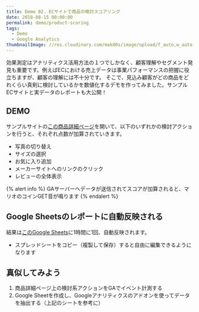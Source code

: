```yaml
---
title: Demo 02. ECサイトで商品の検討スコアリング
date: 2018-08-15 00:00:00
permalink: demo/product-scoring
tags:
  - Demo
  - Google Analytics
thumbnailImage: //res.cloudinary.com/mak00s/image/upload/f_auto,w_auto:200:800/v1534260432/demo-product-scoring.png
---
```


効果測定はアナリティクス活用方法の１つでしかなく、顧客理解やセグメント発見も重要です。例えばECにおける売上データは事業パフォーマンスの把握に役立ちますが、顧客の理解には不十分です。
そこで、見込み顧客がどの商品をどれくらい真剣に検討しているかを数値化するデモを作ってみました。サンプルECサイトと実データのレポートも大公開！
<!-- more -->

## DEMO

サンプルサイトの[この商品詳細ページ](https://store.concept-diagram.com/ec/html/products/detail/1)を開いて、以下のいずれかの検討アクションを行うと、それぞれ点数が加算されていきます。
<img src="//res.cloudinary.com/mak00s/image/upload/f_auto,w_auto:200:800/v1534264121/demo-product-scoring-page.png" alt="" sizes="100vw" />

- 写真の切り替え
- サイズの選択
- お気に入り追加
- メーカーサイトへのリンクのクリック
- レビューの全体表示

{% alert info %}
GAサーバーへデータが送信されてスコアが加算されると、マリオのコインGET音が鳴ります
{% endalert %}

## Google Sheetsのレポートに自動反映される

結果は[このGoogle Sheets](https://docs.google.com/spreadsheets/d/18O428V6gBE8X20WKqt7bHgDs9ePcCTCcouOFHTMRgyY/edit?usp=sharing)に1時間に1回、自動反映されます。

- スプレッドシートをコピー（複製して保存）すると自由に編集できるようになります

## 真似してみよう
1. 商品詳細ページ上の検討系アクションをGAでイベント計測する
2. Google Sheetを作成し、Googleアナリティクスのアドオンを使ってデータを抽出する（上記のシートを参考に）